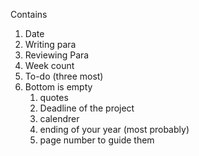 Contains

1. Date 
2. Writing para
3. Reviewing Para
4. Week count
5. To-do (three most)
6. Bottom is empty  
	1. quotes
	2. Deadline of the project
	3. calendrer 
	4. ending of your year (most probably)
	5. page number to guide them 
